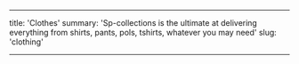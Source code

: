 ---

title: 'Clothes'
summary: 'Sp-collections is the ultimate at delivering everything from shirts, pants, pols, tshirts, whatever you may need'
slug: 'clothing'

---